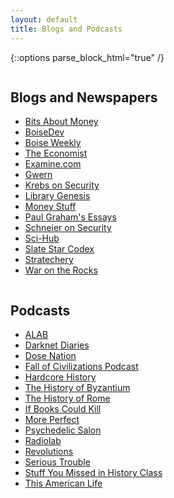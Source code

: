 ```yaml
---
layout: default
title: Blogs and Podcasts
---
```


{::options parse_block_html="true" /}
<div class="row">
<div class="column">

## Blogs and Newspapers  
* [Bits About Money](https://www.bitsaboutmoney.com/)
* [BoiseDev](https://boisedev.com/)
* [Boise Weekly](https://www.idahopress.com/boiseweekly/)
* [The Economist](https://www.economist.com/)
* [Examine.com](https://examine.com/)
* [Gwern](https://www.gwern.net/)
* [Krebs on Security](https://krebsonsecurity.com/)
* [Library Genesis](https://libgen.is/)
* [Money Stuff](https://www.bloomberg.com/view/topics/money-stuff)
* [Paul Graham's Essays](http://paulgraham.com/articles.html)
* [Schneier on Security](https://www.schneier.com/)
* [Sci-Hub](https://www.sci-hub.st/)
* [Slate Star Codex](https://astralcodexten.substack.com/)
* [Stratechery](https://stratechery.com/)
* [War on the Rocks](https://warontherocks.com/)

</div>	
<div class="column">

## Podcasts  
* [ALAB](https://www.alabseries.com/)
* [Darknet Diaries](https://darknetdiaries.com/)
* [Dose Nation](https://www.dosenation.com/)
* [Fall of Civilizations Podcast](https://fallofcivilizationspodcast.com/)
* [Hardcore History](https://www.dancarlin.com/hardcore-history-series/)
* [The History of Byzantium](https://thehistoryofbyzantium.com/)
* [The History of Rome](https://www.patreon.com/thehistoryofrome)
* [If Books Could Kill](https://www.patreon.com/IfBooksPod)
* [More Perfect](https://www.wnyc.org/shows/radiolabmoreperfect/)
* [Psychedelic Salon](https://psychedelicsalon.com/podcasts/)
* [Radiolab](http://www.radiolab.org/)
* [Revolutions](https://www.revolutionspodcast.com/)
* [Serious Trouble](https://www.serioustrouble.show/)
* [Stuff You Missed in History Class](https://www.missedinhistory.com/)
* [This American Life](https://www.thisamericanlife.org/podcast)

</div>
</div>
